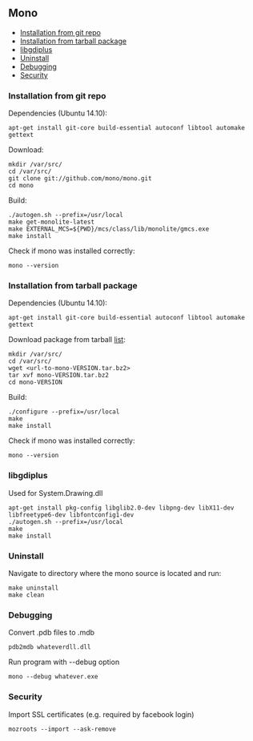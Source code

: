 ## Mono

 - [Installation from git repo](#installation-from-git-repo)
 - [Installation from tarball package](#installation-from-tarball-package)
 - [libgdiplus](#libgdiplus)
 - [Uninstall](#uninstall)
 - [Debugging](#debugging)
 - [Security](#security)

### Installation from git repo

Dependencies (Ubuntu 14.10):

```
apt-get install git-core build-essential autoconf libtool automake gettext
```

Download:

```
mkdir /var/src/
cd /var/src/
git clone git://github.com/mono/mono.git
cd mono
```

Build:

```
./autogen.sh --prefix=/usr/local
make get-monolite-latest
make EXTERNAL_MCS=${PWD}/mcs/class/lib/monolite/gmcs.exe
make install
```

Check if mono was installed correctly:

```
mono --version
```

### Installation from tarball package

Dependencies (Ubuntu 14.10):

```
apt-get install git-core build-essential autoconf libtool automake gettext
```

Download package from tarball [list](http://download.mono-project.com/sources/mono/):

```
mkdir /var/src/
cd /var/src/
wget <url-to-mono-VERSION.tar.bz2>
tar xvf mono-VERSION.tar.bz2
cd mono-VERSION
```

Build:

```
./configure --prefix=/usr/local
make
make install
```

Check if mono was installed correctly:

```
mono --version
```

### libgdiplus

Used for System.Drawing.dll

```
apt-get install pkg-config libglib2.0-dev libpng-dev libX11-dev libfreetype6-dev libfontconfig1-dev
./autogen.sh --prefix=/usr/local
make
make install
```

### Uninstall

Navigate to directory where the mono source is located and run:

```
make uninstall
make clean
```

### Debugging

Convert .pdb files to .mdb

```
pdb2mdb whateverdll.dll
```

Run program with --debug option

```
mono --debug whatever.exe
```

### Security

Import SSL certificates (e.g. required by facebook login)

```
mozroots --import --ask-remove
```
